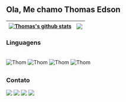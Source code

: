 ## Ola, Me chamo Thomas Edson

<a href="https://github.com/thomasedson07/github-readme-stats"><img align="center" src="https://github-readme-stats.vercel.app/api?username=thomasedson07&show_icons=true&include_all_commits=true&theme=dark&hide_border=true" alt="Thomas's github stats" /></a> | <a href="https://github.com/thomasedson07/github-readme-stats"><img align="center" src="https://github-readme-stats.vercel.app/api/top-langs/?username=thomasedson07&layout=compact&theme=dark&hide_border=true" /></a> |
| ------------- | ------------- |


### Linguagens
<div style="display: inline_block"><br>
  <img align="center" alt="Thom" height="50" width="60" src="https://cdn.jsdelivr.net/gh/devicons/devicon@latest/icons/python/python-original.svg">
  <img align="center" alt="Thom" height="50" width="60" src="https://cdn.jsdelivr.net/gh/devicons/devicon@latest/icons/linux/linux-original.svg">
  <img align="center" alt="Thom" height="50" width="60" src="https://cdn.jsdelivr.net/gh/devicons/devicon@latest/icons/jupyter/jupyter-original-wordmark.svg">
  <img align="center" alt="Thom" height="50" width="60" src="https://cdn.jsdelivr.net/gh/devicons/devicon@latest/icons/postgresql/postgresql-original.svg">
</div>


##

### Contato
<div> 
 
  <a href="https://instagram.com/thomas.sborges" target="_blank"><img src="https://img.shields.io/badge/-Instagram-%23E4405F?style=for-the-badge&logo=instagram&logoColor=white" target="_blank"></a>
   <a href="https://discord.gg/wagxzStdcR" target="_blank"><img src="https://img.shields.io/badge/Discord-7289DA?style=for-the-badge&logo=discord&logoColor=white" target="_blank"></a>
  <a href = "mailto:te742378@gmail.com"><img src="https://img.shields.io/badge/-Gmail-%23333?style=for-the-badge&logo=gmail&logoColor=white" target="_blank"></a>
  <a href="https://www.linkedin.com/in/thomas-edson-116314225" target="_blank"><img src="https://img.shields.io/badge/-LinkedIn-%230077B5?style=for-the-badge&logo=linkedin&logoColor=white" target="_blank"></a> 
  
</div
![Snake animation](https://github.com/GabrielaZanetti/GabrielaZanetti/blob/output/github-contribution-grid-snake.svg)





